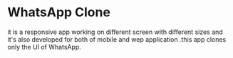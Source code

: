 # WhatsApp Clone

it is a responsive app working on different screen with different sizes and it's also developed for both of mobile and wep application .this app clones only the UI of WhatsApp.
